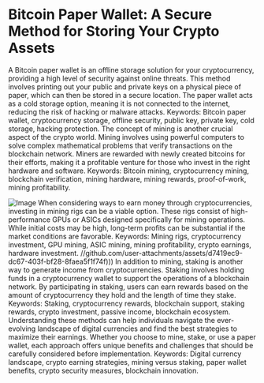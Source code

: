 # Bitcoin Paper Wallet: A Secure Method for Storing Your Crypto Assets
A Bitcoin paper wallet is an offline storage solution for your cryptocurrency, providing a high level of security against online threats. This method involves printing out your public and private keys on a physical piece of paper, which can then be stored in a secure location. The paper wallet acts as a cold storage option, meaning it is not connected to the internet, reducing the risk of hacking or malware attacks. 
Keywords: Bitcoin paper wallet, cryptocurrency storage, offline security, public key, private key, cold storage, hacking protection.
The concept of mining is another crucial aspect of the crypto world. Mining involves using powerful computers to solve complex mathematical problems that verify transactions on the blockchain network. Miners are rewarded with newly created bitcoins for their efforts, making it a profitable venture for those who invest in the right hardware and software. 
Keywords: Bitcoin mining, cryptocurrency mining, blockchain verification, mining hardware, mining rewards, proof-of-work, mining profitability.

![Image](https://github.com/user-attachments/assets/d7419ec9-dc67-403f-bf28-8faea5f1f74f)
When considering ways to earn money through cryptocurrencies, investing in mining rigs can be a viable option. These rigs consist of high-performance GPUs or ASICs designed specifically for mining operations. While initial costs may be high, long-term profits can be substantial if the market conditions are favorable. 
Keywords: Mining rigs, cryptocurrency investment, GPU mining, ASIC mining, mining profitability, crypto earnings, hardware investment.
 //github.com/user-attachments/assets/d7419ec9-dc67-403f-bf28-8faea5f1f74f)))
In addition to mining, staking is another way to generate income from cryptocurrencies. Staking involves holding funds in a cryptocurrency wallet to support the operations of a blockchain network. By participating in staking, users can earn rewards based on the amount of cryptocurrency they hold and the length of time they stake. 
Keywords: Staking, cryptocurrency rewards, blockchain support, staking rewards, crypto investment, passive income, blockchain ecosystem.
Understanding these methods can help individuals navigate the ever-evolving landscape of digital currencies and find the best strategies to maximize their earnings. Whether you choose to mine, stake, or use a paper wallet, each approach offers unique benefits and challenges that should be carefully considered before implementation. 
Keywords: Digital currency landscape, crypto earning strategies, mining versus staking, paper wallet benefits, crypto security measures, blockchain innovation.
